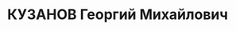 ---
title: КУЗАНОВ Георгий Михайлович
description: "род. 1903, Аз.ССР, г.Баку, армянин. Образование высшее. Член ВКП(б)\
  \ с июня 1920. В 1923 - примыкал к троцкистам, выступал с содокладом на партсобрании\
  \ механических мастерских Сталинского р-на Баку. В 1935 обвинялся в защите троцкистских\
  \ взглядов во время дискуссии 1923. Реабилитирован по этому обвинению 10-19.10.1935\
  \ решением ПК КПК по Азербайджану ввиду недоказанности. Снят с работы и исключен\
  \ из партии 23.08.1936 решением бюро ЦК АКП(б) \"за обман и двурушничество, за скрытие\
  \ от партии своей принадлежности к троцкистской оппозиции в 1923\". Восст. посмертно\
  \ 16.10.1956 решением бюро ЦК КП Азербайджана.\n В 1917-24 - секретарь Ревкома|\
  \ 1924-25 - препод. Ин-та физкультуры| 1925-26 - редактор Наркомфина, 1926-32 -\
  \ работник Прокуратуры| 1932-33 - зам. упр. АзТЦ. 1933-36 - работник прокуратуры\
  \ и Верховного Суда. Перед арестом - зам. прокурора Аз.ССР (до окт. 1936). Член\
  \ Конституционной комиссии (выведен в связи с искл. из партии). Прож.: Аз.ССР, г.Баку.\n\
  \ Арестован 29.10.1936\n Обвинение: ст.ст. 70,73 УК Аз.ССР - участник а/с террор.\
  \ орг-ции.\n Приговор: ВК ВС СССР, 11.10.1937 - ВМН с конфискацией имущества.\n\
  \ Расстрелян 12.10.1937\n Реабилитирован ВКВС СССР 19.05.1956 за отсутствием состава\
  \ преступления.\n Источники: Сталинский список от 03.10.1937 (Аз.ССР, Кат.1)| Личное\
  \ дело №36146 (АПД УДПАР, ф.6, оп.9, д. 278)| КПК по Азербайджану - Список исключенных\
  \ из рядов АКП(б), 1938| Определение ВКВС СССР, 19.05.1956."
---